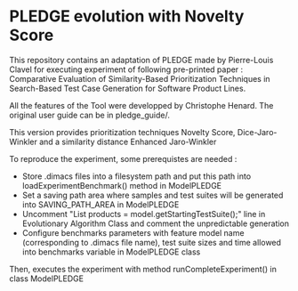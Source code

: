 # PLEDGE evolution with Novelty Score

This repository contains an adaptation of PLEDGE made by Pierre-Louis Clavel for executing experiment of following pre-printed paper : Comparative Evaluation of Similarity-Based Prioritization Techniques in Search-Based Test Case Generation for Software Product Lines.

All the features of the Tool were developped by Christophe Henard. The original user guide can be in pledge_guide/.

This version provides prioritization techniques Novelty Score, Dice-Jaro-Winkler and a similarity distance Enhanced Jaro-Winkler

To reproduce the experiment, some prerequistes are needed :

- Store .dimacs files into a filesystem path and put this path into loadExperimentBenchmark() method in ModelPLEDGE
- Set a saving path area where samples and test suites will be generated into SAVING_PATH_AREA in ModelPLEDGE
- Uncomment "List<Product> products = model.getStartingTestSuite();" line in Evolutionary Algorithm Class and comment the unpredictable generation
- Configure benchmarks parameters with feature model name (corresponding to .dimacs file name), test suite sizes and time allowed into benchmarks variable in ModelPLEDGE class

Then, executes the experiment with method runCompleteExperiment() in class ModelPLEDGE
